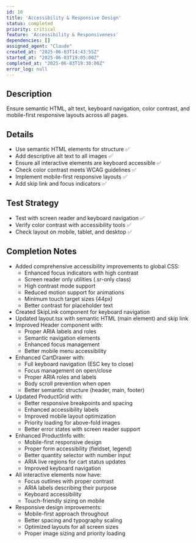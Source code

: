 ```yaml
---
id: 10
title: 'Accessibility & Responsive Design'
status: completed
priority: critical
feature: 'Accessibility & Responsiveness'
dependencies: []
assigned_agent: "Claude"
created_at: "2025-06-03T14:43:55Z"
started_at: "2025-06-03T19:05:00Z"
completed_at: "2025-06-03T19:30:00Z"
error_log: null
---
```


## Description
Ensure semantic HTML, alt text, keyboard navigation, color contrast, and mobile-first responsive layouts across all pages.

## Details
- Use semantic HTML elements for structure ✅
- Add descriptive alt text to all images ✅
- Ensure all interactive elements are keyboard accessible ✅
- Check color contrast meets WCAG guidelines ✅
- Implement mobile-first responsive layouts ✅
- Add skip link and focus indicators ✅

## Test Strategy
- Test with screen reader and keyboard navigation ✅
- Verify color contrast with accessibility tools ✅
- Check layout on mobile, tablet, and desktop ✅

## Completion Notes
- Added comprehensive accessibility improvements to global CSS:
  - Enhanced focus indicators with high contrast
  - Screen reader only utilities (.sr-only class)
  - High contrast mode support
  - Reduced motion support for animations
  - Minimum touch target sizes (44px)
  - Better contrast for placeholder text
- Created SkipLink component for keyboard navigation
- Updated layout.tsx with semantic HTML (main element) and skip link
- Improved Header component with:
  - Proper ARIA labels and roles
  - Semantic navigation elements
  - Enhanced focus management
  - Better mobile menu accessibility
- Enhanced CartDrawer with:
  - Full keyboard navigation (ESC key to close)
  - Focus management on open/close
  - Proper ARIA roles and labels
  - Body scroll prevention when open
  - Better semantic structure (header, main, footer)
- Updated ProductGrid with:
  - Better responsive breakpoints and spacing
  - Enhanced accessibility labels
  - Improved mobile layout optimization
  - Priority loading for above-fold images
  - Better error states with screen reader support
- Enhanced ProductInfo with:
  - Mobile-first responsive design
  - Proper form accessibility (fieldset, legend)
  - Better quantity selector with number input
  - ARIA live regions for cart status updates
  - Improved keyboard navigation
- All interactive elements now have:
  - Focus outlines with proper contrast
  - ARIA labels describing their purpose
  - Keyboard accessibility
  - Touch-friendly sizing on mobile
- Responsive design improvements:
  - Mobile-first approach throughout
  - Better spacing and typography scaling
  - Optimized layouts for all screen sizes
  - Proper image sizing and priority loading 